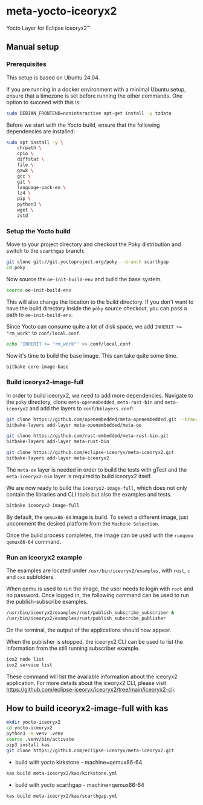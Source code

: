 # meta-yocto-iceoryx2

Yocto Layer for Eclipse iceoryx2™

## Manual setup

### Prerequisites

This setup is based on Ubuntu 24.04.

If you are running in a docker environment with a minimal Ubuntu setup,
ensure that a timezone is set before running the other commands. One option
to succeed with this is:

```sh
sudo DEBIAN_FRONTEND=noninteractive apt-get install -y tzdata
```

Before we start with the Yocto build, ensure that the following dependencies 
are installed:

```sh
sudo apt install -y \
    chrpath \
    cpio \
    diffstat \
    file \
    gawk \
    gcc \
    git \
    language-pack-en \
    lz4 \
    pip \
    python3 \
    wget \
    zstd
```

### Setup the Yocto build

Move to your project directory and checkout the Poky distribution and switch to the `scarthgap` branch:

```sh
git clone git://git.yoctoproject.org/poky --branch scarthgap
cd poky
```

Now source the `oe-init-build-env` and build the base system.

```sh
source oe-init-build-env
```

This will also change the location to the build directory. If you don't want
to have the build directory inside the `poky` source checkout, you can pass a
path to `oe-init-build-env`.

Since Yocto can consume quite a lot of disk space, we add
`INHERIT += "rm_work"` to `conf/local.conf`.

```sh
echo 'INHERIT += "rm_work"' >> conf/local.conf
```

Now it's time to build the base image. This can take quite some time.

```sh
bitbake core-image-base
```

### Build iceoryx2-image-full

In order to build iceoryx2, we need to add more dependencies. Navigate to the
`poky` directory, clone `meta-openenbedded`, `meta-rust-bin` and `meta-iceoryx2` and add the layers to `conf/bblayers.conf`:

```sh
git clone https://github.com/openembedded/meta-openembedded.git --branch scarthgap
bitbake-layers add-layer meta-openembedded/meta-oe

git clone https://github.com/rust-embedded/meta-rust-bin.git
bitbake-layers add-layer meta-rust-bin

git clone https://github.com/eclipse-iceoryx/meta-iceoryx2.git
bitbake-layers add-layer meta-iceoryx2
```

The `meta-oe` layer is needed in order to build the tests with gTest and
the `meta-iceoryx2-bin` layer is required to build iceoryx2 itself.

We are now ready to build the `iceoryx2-image-full`, which does not only
contain the libraries and CLI tools but also the examples and tests.

```sh
bitbake iceoryx2-image-full
```

By default, the `qemux86-64` image is build. To select a different image, just
uncomment the desired platform from the `Machine Selection`.

Once the build process completes, the image can be used with the
`runqemu qemux86-64` command.


### Run an iceoryx2 example

The examples are located under `/usr/bin/iceoryx2/examples`, with `rust`, `c` and `cxx` subfolders.

When qemu is used to run the image, the user needs to login with `root` and no
password. Once logged in, the following command can be used to run the
publish-subscribe examples.

```sh
/usr/bin/iceoryx2/examples/rust/publish_subscribe_subscriber &
/usr/bin/iceoryx2/examples/rust/publish_subscribe_publisher
```

On the terminal, the output of the applications should now appear.

When the publisher is stopped, the iceoryx2 CLI can be used to list the
information from the still running subscriber example.

```sh
iox2 node list
iox2 service list
```

These command will list the available information about the iceoryx2 application.
For more details about the iceoryx2 CLI, please visit https://github.com/eclipse-iceoryx/iceoryx2/tree/main/iceoryx2-cli.

## How to build iceoryx2-image-full with kas

```sh
mkdir yocto-iceoryx2
cd yocto-iceoryx2
python3 -m venv .venv
source .venv/bin/activate
pip3 install kas
git clone https://github.com/eclipse-iceoryx/meta-iceoryx2.git
```

- build with yocto kirkstone - machine=qemux86-64

```sh
kas build meta-iceoryx2/kas/kirkstone.yml
```

- build with yocto scarthgap - machine=qemux86-64

```sh
kas build meta-iceoryx2/kas/scarthgap.yml
```
